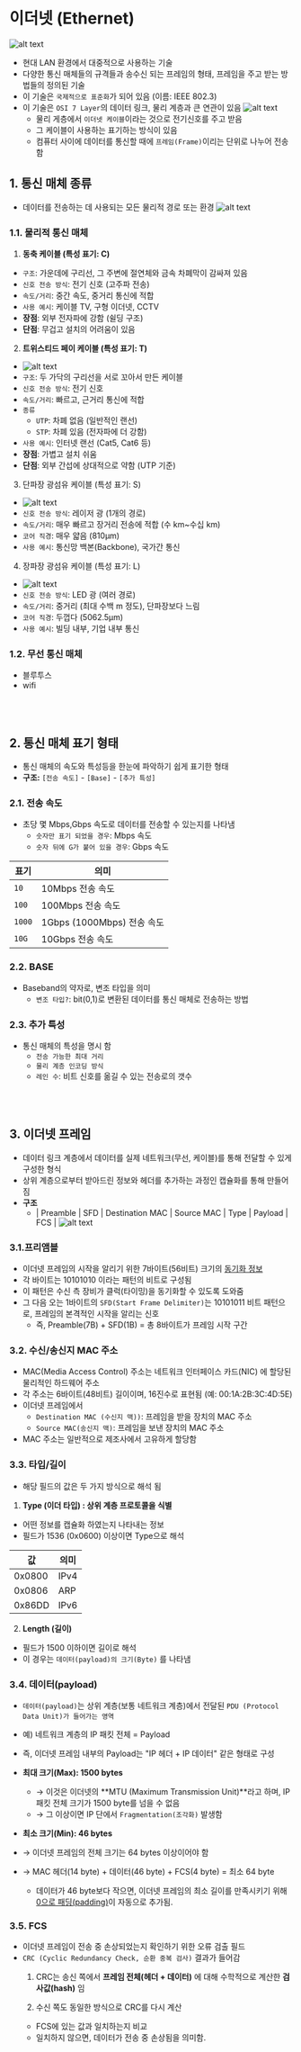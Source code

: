 # 이더넷 (Ethernet)
![alt text](../설명사진/이더넷_01.png)
* 현대 LAN 환경에서 대중적으로 사용하는 기술
* 다양한 통신 매체들의 규격들과 송수신 되는 프레임의 형태, 프레임을 주고 받는 방법들의 정의된 기술
* 이 기술은 `국제적으로 표준화`가 되어 있음 (이름: IEEE 802.3)
* 이 기술은 `OSI 7 Layer`의 데이터 링크, 물리 계층과 큰 연관이 있음
![alt text](../설명사진/이더넷_02.png)
    * 물리 게층에서 `이더넷 케이블`이라는 것으로 전기신호를 주고 받음
    * 그 케이블이 사용하는 표기하는 방식이 있음
    * 컴퓨터 사이에 데이터를 통신할 때에 `프레임(Frame)`이리는 단위로 나누어 전송함


## 1. 통신 매체 종류 
* 데이터를 전송하는 데 사용되는 모든 물리적 경로 또는 환경
![alt text](../설명사진/동축케이블.jpg)
### 1.1. 물리적 통신 매체 
1. **동축 케이블 (특성 표기: C)**

* `구조`: 가운데에 구리선, 그 주변에 절연체와 금속 차폐막이 감싸져 있음
* `신호 전송 방식`: 전기 신호 (고주파 전송)
* `속도/거리`: 중간 속도, 중거리 통신에 적합
* `사용 예시`: 케이블 TV, 구형 이더넷, CCTV
* **장점**: 외부 전자파에 강함 (쉴딩 구조)
* **단점**: 무겁고 설치의 어려움이 있음


2. **트위스티드 페이 케이블 (특성 표기: T)**
* ![alt text](<../설명사진/트위스티드 페이 케이블.jpg>)
* `구조`: 두 가닥의 구리선을 서로 꼬아서 만든 케이블
* `신호 전송 방식`: 전기 신호
* `속도/거리`: 빠르고, 근거리 통신에 적합
* `종류`
    * `UTP`: 차폐 없음 (일반적인 랜선)
    * `STP`: 차폐 있음 (전자파에 더 강함)
* `사용 예시`: 인터넷 랜선 (Cat5, Cat6 등)
* **장점**: 가볍고 설치 쉬움
* **단점**: 외부 간섭에 상대적으로 약함 (UTP 기준)

3. 단파장 광섬유 케이블 (특성 표기: S)
* ![alt text](<../설명사진/단파장 광섬유 케이블.jpg>)
* `신호 전송 방식`: 레이저 광 (1개의 경로)
* `속도/거리`: 매우 빠르고 장거리 전송에 적합 (수 km~수십 km)
* `코어 직경`: 매우 얇음 (810μm)
* `사용 예시`: 통신망 백본(Backbone), 국가간 통신

4. 장파장 광섬유 케이블 (특성 표기: L)
* ![alt text](<../설명사진/장파장 광섬유 케이블.jpg>)
* `신호 전송 방식`: LED 광 (여러 경로)
* `속도/거리`: 중거리 (최대 수백 m 정도), 단파장보다 느림
* `코어 직경`: 두껍다 (5062.5μm)
* `사용 예시`: 빌딩 내부, 기업 내부 통신

### 1.2. 무선 통신 매체 
* 블루투스
* wifi

<br></br>

## 2. 통신 매체 표기 형태
* 통신 매체의 속도와 특성등을 한눈에 파악하기 쉽게 표기한 형태
* **구조:** `[전송 속도]` - `[Base]` - `[추가 특성]`

### 2.1.  전송 속도
* 초당 몇 Mbps,Gbps 속도로 데이터를 전송할 수 있는지를 나타냄
    * `숫자만 표기 되었을 경우`: Mbps 속도
    * `숫자 뒤에 G가 붙어 있을 경우`: Gbps 속도

| 표기   | 의미                           |
|--------|--------------------------------|
| `10`   | 10Mbps 전송 속도              |
| `100`  | 100Mbps 전송 속도             |
| `1000` | 1Gbps (1000Mbps) 전송 속도    |
| `10G`  | 10Gbps 전송 속도              |

### 2.2. BASE
* Baseband의 약자로, 변조 타입을 의미
    * `변조 타입?`: bit(0,1)로 변환된 데이터를 통신 매체로 전송하는 방법

### 2.3. 추가 특성
* 통신 매체의 특성을 명시 함
    * `전송 가능한 최대 거리`
    * `물리 계층 인코딩 방식`
    * `레인 수`: 비트 신호를 옮길 수 있는 전송로의 갯수 


<br></br>

## 3. 이더넷 프레임
* 데이터 링크 계층에서 데이터를 실제 네트워크(무선, 케이블)를 통해 전달할 수 있게 구성한 형식
* 상위 계층으로부터 받아드린 정보와 헤더를 추가하는 과정인 캡슐화를 통해 만들어짐
* **구조**
    * | Preamble | SFD | Destination MAC | Source MAC | Type | Payload | FCS |
![alt text](../설명사진/이더넷프레임_01.png)

### 3.1.프리앰블
* 이더넷 프레임의 시작을 알리기 위한 7바이트(56비트) 크기의 <U>동기화 정보</U>
* 각 바이트는 10101010 이라는 패턴의 비트로 구성됨
* 이 패턴은 수신 측 장비가 클럭(타이밍)을 동기화할 수 있도록 도와줌
* 그 다음 오는 1바이트의 `SFD(Start Frame Delimiter)`는 10101011 비트 패턴으로, 프레임의 본격적인 시작을 알리는 신호
    * 즉, Preamble(7B) + SFD(1B) = 총 8바이트가 프레임 시작 구간


### 3.2. 수신/송신지 MAC 주소
* MAC(Media Access Control) 주소는 네트워크 인터페이스 카드(NIC) 에 할당된 물리적인 하드웨어 주소
* 각 주소는 6바이트(48비트) 길이이며, 16진수로 표현됨 (예: 00:1A:2B:3C:4D:5E)
* 이더넷 프레임에서
    * `Destination MAC (수신지 맥))`: 프레임을 받을 장치의 MAC 주소
    * `Source MAC(송신지 맥)`: 프레임을 보낸 장치의 MAC 주소
* MAC 주소는 일반적으로 제조사에서 고유하게 할당함


### 3.3. 타입/길이
* 해당 필드의 값은 두 가지 방식으로 해석 됨
1. **Type (이더 타입) : 상위 계층 프로토콜을 식별**
* 어떤 정보를 캡슐화 하였는지 나타내는 정보
* 필드가 1536 (0x0600) 이상이면 Type으로 해석

| 값  | 의미   |
|----------|--------|
| 0x0800   | IPv4   |
| 0x0806   | ARP    |
| 0x86DD   | IPv6   |

2. **Length (길이)**
* 필드가 1500 이하이면 길이로 해석
* 이 경우는 `데이터(payload)의 크기(Byte)` 를 나타냄

### 3.4. 데이터(payload)

* `데이터(payload)`는 상위 계층(보통 네트워크 계층)에서 전달된 `PDU (Protocol Data Unit)가 들어가는 영역`
* 예) 네트워크 계층의 IP 패킷 전체 = Payload
* 즉, 이더넷 프레임 내부의 Payload는 "IP 헤더 + IP 데이터" 같은 형태로 구성
* **최대 크기(Max): 1500 bytes**
    * → 이것은 이더넷의 **MTU (Maximum Transmission Unit)**라고 하며, IP 패킷 전체 크기가 1500 byte를 넘을 수 없음
    * → 그 이상이면 IP 단에서 `Fragmentation(조각화)` 발생함

* **최소 크기(Min): 46 bytes**
* → 이더넷 프레임의 전체 크기는 64 bytes 이상이어야 함 
* → MAC 헤더(14 byte) + 데이터(46 byte) + FCS(4 byte) = 최소 64 byte
    * 데이터가 46 byte보다 작으면, 이더넷 프레임의 최소 길이를 만족시키기 위해  <u>0으로 패딩(padding)</u>이 자동으로 추가됨.


### 3.5. FCS
* 이더넷 프레임이 전송 중 손상되었는지 확인하기 위한 오류 검출 필드
* `CRC (Cyclic Redundancy Check, 순환 중복 검사)` 결과가 들어감
    1. CRC는 송신 쪽에서 **프레임 전체(헤더 + 데이터)** 에 대해 수학적으로 계산한 **검사값(hash)** 임

    2. 수신 쪽도 동일한 방식으로 CRC를 다시 계산
    * FCS에 있는 값과 일치하는지 비교
    * 일치하지 않으면, 데이터가 전송 중 손상됨을 의미함.